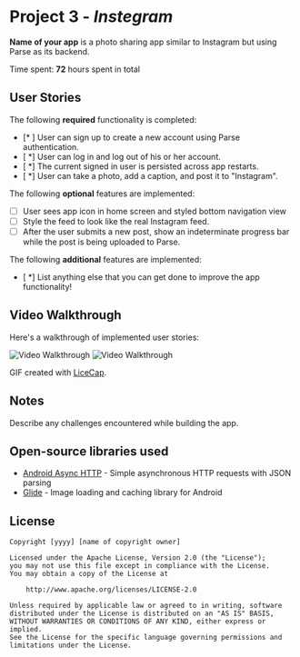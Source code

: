 # Project 3 - *Instegram*

**Name of your app** is a photo sharing app similar to Instagram but using Parse as its backend.

Time spent: **72** hours spent in total

## User Stories

The following **required** functionality is completed:

- [* ] User can sign up to create a new account using Parse authentication.
- [ *] User can log in and log out of his or her account.
- [ *] The current signed in user is persisted across app restarts.
- [ *] User can take a photo, add a caption, and post it to "Instagram".

The following **optional** features are implemented:

- [ ] User sees app icon in home screen and styled bottom navigation view
- [ ] Style the feed to look like the real Instagram feed.
- [ ] After the user submits a new post, show an indeterminate progress bar while the post is being uploaded to Parse.

The following **additional** features are implemented:

- [ *] List anything else that you can get done to improve the app functionality!

## Video Walkthrough

Here's a walkthrough of implemented user stories:

<img src='https://user-images.githubusercontent.com/91362110/158003919-55ec6bb2-463d-41cf-a3f0-3408dadf56a1.gif' title='Video Walkthrough' width='' alt='Video Walkthrough' />

<img src='https://user-images.githubusercontent.com/91362110/158003919-55ec6bb2-463d-41cf-a3f0-3408dadf56a1.gif' title='Video Walkthrough' width='' alt='Video Walkthrough' />


GIF created with [LiceCap](http://www.cockos.com/licecap/).

## Notes

Describe any challenges encountered while building the app.

## Open-source libraries used

- [Android Async HTTP](https://github.com/codepath/CPAsyncHttpClient) - Simple asynchronous HTTP requests with JSON parsing
- [Glide](https://github.com/bumptech/glide) - Image loading and caching library for Android

## License

    Copyright [yyyy] [name of copyright owner]

    Licensed under the Apache License, Version 2.0 (the "License");
    you may not use this file except in compliance with the License.
    You may obtain a copy of the License at

        http://www.apache.org/licenses/LICENSE-2.0

    Unless required by applicable law or agreed to in writing, software
    distributed under the License is distributed on an "AS IS" BASIS,
    WITHOUT WARRANTIES OR CONDITIONS OF ANY KIND, either express or implied.
    See the License for the specific language governing permissions and
    limitations under the License.
